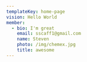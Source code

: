 ```yaml
---
templateKey: home-page
vision: Hello World
member:
  - bio: I'm great
    email: sscaff1@gmail.com
    name: Steven
    photo: /img/chemex.jpg
    title: awesome
---
```


